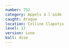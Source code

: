 ```yaml
---
number: 752
category: Appels à l'aide
caught: Araqua
location: Colline Clapotis
level: 17
version: Lune
ball: dive
---
```


